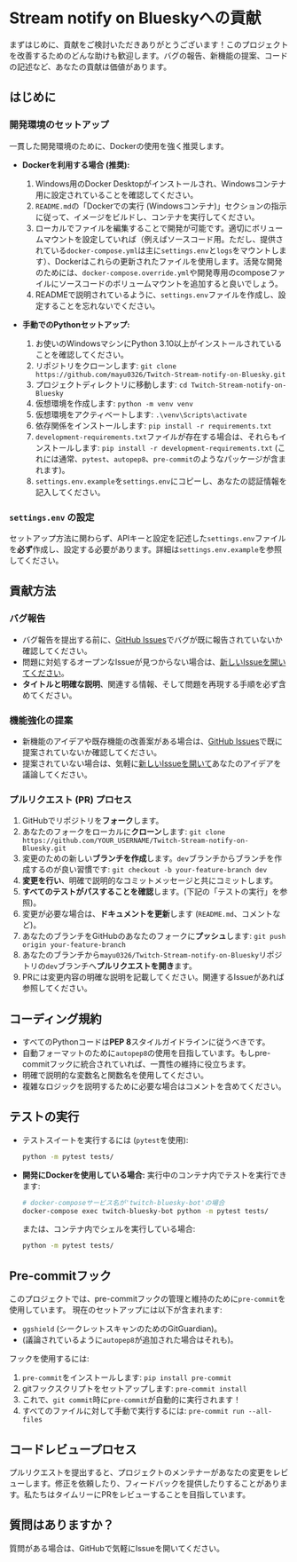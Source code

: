 # Stream notify on Blueskyへの貢献

まずはじめに、貢献をご検討いただきありがとうございます！このプロジェクトを改善するためのどんな助けも歓迎します。バグの報告、新機能の提案、コードの記述など、あなたの貢献は価値があります。

## はじめに

### 開発環境のセットアップ

一貫した開発環境のために、Dockerの使用を強く推奨します。

*   **Dockerを利用する場合 (推奨):**
    1.  Windows用のDocker Desktopがインストールされ、Windowsコンテナ用に設定されていることを確認してください。
    2.  `README.md`の「Dockerでの実行 (Windowsコンテナ)」セクションの指示に従って、イメージをビルドし、コンテナを実行してください。
    3.  ローカルでファイルを編集することで開発が可能です。適切にボリュームマウントを設定していれば（例えばソースコード用。ただし、提供されている`docker-compose.yml`は主に`settings.env`と`logs`をマウントします）、Dockerはこれらの更新されたファイルを使用します。活発な開発のためには、`docker-compose.override.yml`や開発専用のcomposeファイルにソースコードのボリュームマウントを追加すると良いでしょう。
    4.  READMEで説明されているように、`settings.env`ファイルを作成し、設定することを忘れないでください。

*   **手動でのPythonセットアップ:**
    1.  お使いのWindowsマシンにPython 3.10以上がインストールされていることを確認してください。
    2.  リポジトリをクローンします: `git clone https://github.com/mayu0326/Twitch-Stream-notify-on-Bluesky.git`
    3.  プロジェクトディレクトリに移動します: `cd Twitch-Stream-notify-on-Bluesky`
    4.  仮想環境を作成します: `python -m venv venv`
    5.  仮想環境をアクティベートします: `.\venv\Scripts\activate`
    6.  依存関係をインストールします: `pip install -r requirements.txt`
    7.  `development-requirements.txt`ファイルが存在する場合は、それらもインストールします: `pip install -r development-requirements.txt` (これには通常、`pytest`、`autopep8`、`pre-commit`のようなパッケージが含まれます)。
    8.  `settings.env.example`を`settings.env`にコピーし、あなたの認証情報を記入してください。

### `settings.env` の設定
セットアップ方法に関わらず、APIキーと設定を記述した`settings.env`ファイルを**必ず**作成し、設定する必要があります。詳細は`settings.env.example`を参照してください。

## 貢献方法

### バグ報告

*   バグ報告を提出する前に、[GitHub Issues](https://github.com/mayu0326/Twitch-Stream-notify-on-Bluesky/issues)でバグが既に報告されていないか確認してください。
*   問題に対処するオープンなIssueが見つからない場合は、[新しいIssueを開いてください](https://github.com/mayu0326/Twitch-Stream-notify-on-Bluesky/issues/new)。
*   **タイトルと明確な説明**、関連する情報、そして問題を再現する手順を必ず含めてください。

### 機能強化の提案

*   新機能のアイデアや既存機能の改善案がある場合は、[GitHub Issues](https://github.com/mayu0326/Twitch-Stream-notify-on-Bluesky/issues)で既に提案されていないか確認してください。
*   提案されていない場合は、気軽に[新しいIssueを開いて](https://github.com/mayu0326/Twitch-Stream-notify-on-Bluesky/issues/new)あなたのアイデアを議論してください。

### プルリクエスト (PR) プロセス

1.  GitHubでリポジトリを**フォーク**します。
2.  あなたのフォークをローカルに**クローン**します: `git clone https://github.com/YOUR_USERNAME/Twitch-Stream-notify-on-Bluesky.git`
3.  変更のための新しい**ブランチを作成**します。`dev`ブランチからブランチを作成するのが良い習慣です: `git checkout -b your-feature-branch dev`
4.  **変更を行い**、明確で説明的なコミットメッセージと共にコミットします。
5.  **すべてのテストがパスすることを確認**します。(下記の「テストの実行」を参照)。
6.  変更が必要な場合は、**ドキュメントを更新**します (`README.md`、コメントなど)。
7.  あなたのブランチをGitHubのあなたのフォークに**プッシュ**します: `git push origin your-feature-branch`
8.  あなたのブランチから`mayu0326/Twitch-Stream-notify-on-Bluesky`リポジトリの`dev`ブランチへ**プルリクエストを開き**ます。
9.  PRには変更内容の明確な説明を記載してください。関連するIssueがあれば参照してください。

## コーディング規約

*   すべてのPythonコードは**PEP 8**スタイルガイドラインに従うべきです。
*   自動フォーマットのために`autopep8`の使用を目指しています。もしpre-commitフックに統合されていれば、一貫性の維持に役立ちます。
*   明確で説明的な変数名と関数名を使用してください。
*   複雑なロジックを説明するために必要な場合はコメントを含めてください。

## テストの実行

*   テストスイートを実行するには (`pytest`を使用):
    ```bash
    python -m pytest tests/
    ```
*   **開発にDockerを使用している場合:**
    実行中のコンテナ内でテストを実行できます:
    ```bash
    # docker-composeサービス名が'twitch-bluesky-bot'の場合
    docker-compose exec twitch-bluesky-bot python -m pytest tests/
    ```
    または、コンテナ内でシェルを実行している場合:
    ```bash
    python -m pytest tests/
    ```

## Pre-commitフック

このプロジェクトでは、pre-commitフックの管理と維持のために`pre-commit`を使用しています。
現在のセットアップには以下が含まれます:
*   `ggshield` (シークレットスキャンのためのGitGuardian)。
*   (議論されているように`autopep8`が追加された場合はそれも)。

フックを使用するには:
1.  `pre-commit`をインストールします: `pip install pre-commit`
2.  gitフックスクリプトをセットアップします: `pre-commit install`
3.  これで、`git commit`時に`pre-commit`が自動的に実行されます！
4.  すべてのファイルに対して手動で実行するには: `pre-commit run --all-files`

## コードレビュープロセス

プルリクエストを提出すると、プロジェクトのメンテナーがあなたの変更をレビューします。修正を依頼したり、フィードバックを提供したりすることがあります。私たちはタイムリーにPRをレビューすることを目指しています。

## 質問はありますか？

質問がある場合は、GitHubで気軽にIssueを開いてください。
